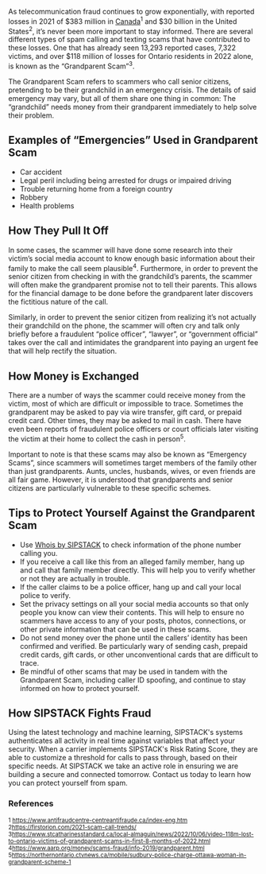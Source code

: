 As telecommunication fraud continues to grow exponentially, with reported losses in 2021 of $383 million in [Canada](https://www.sipstack.com/resources/blog/the-state-of-spam-calling-in-canada)<sup>1</sup> and $30 billion in the United States<sup>2</sup>, it’s never been more important to stay informed. There are several different types of spam calling and texting scams that have contributed to these losses. One that has already seen 13,293 reported cases, 7,322 victims, and over $118 million of losses for Ontario residents in 2022 alone, is known as the “Grandparent Scam”<sup>3</sup>.

The Grandparent Scam refers to scammers who call senior citizens, pretending to be their grandchild in an emergency crisis. The details of said emergency may vary, but all of them share one thing in common: The “grandchild” needs money from their grandparent immediately to help solve their problem. 

## Examples of “Emergencies” Used in Grandparent Scam
- Car accident
- Legal peril including being arrested for drugs or impaired driving
- Trouble returning home from a foreign country
- Robbery
- Health problems


## How They Pull It Off
In some cases, the scammer will have done some research into their victim’s social media account to know enough basic information about their family to make the call seem plausible<sup>4</sup>. Furthermore, in order to prevent the senior citizen from checking in with the grandchild’s parents, the scammer will often make the grandparent promise not to tell their parents. This allows for the financial damage to be done before the grandparent later discovers the fictitious nature of the call. 

Similarly, in order to prevent the senior citizen from realizing it’s not actually their grandchild on the phone, the scammer will often cry and talk only briefly before a fraudulent “police officer”, “lawyer”, or “government official” takes over the call and intimidates the grandparent into paying an urgent fee that will help rectify the situation. 

## How Money is Exchanged
There are a number of ways the scammer could receive money from the victim, most of which are difficult or impossible to trace. Sometimes the grandparent may be asked to pay via wire transfer, gift card, or prepaid credit card. Other times, they may be asked to mail in cash. There have even been reports of fraudulent police officers or court officials later visiting the victim at their home to collect the cash in person<sup>5</sup>. 

Important to note is that these scams may also be known as “Emergency Scams”, since scammers will sometimes target members of the family other than just grandparents. Aunts, uncles, husbands, wives, or even friends are all fair game. However, it is understood that grandparents and senior citizens are particularly vulnerable to these specific schemes. 

## Tips to Protect Yourself Against the Grandparent Scam
- Use [Whois by SIPSTACK](whois.sipstack.com) to check information of the phone number calling you.
- If you receive a call like this from an alleged family member, hang up and call that family member directly. This will help you to verify whether or not they are actually in trouble.
- If the caller claims to be a police officer, hang up and call your local police to verify.
- Set the privacy settings on all your social media accounts so that only people you know can view their contents. This will help to ensure no scammers have access to any of your posts, photos, connections, or other private information that can be used in these scams.
- Do not send money over the phone until the callers’ identity has been confirmed and verified. Be particularly wary of sending cash, prepaid credit cards, gift cards, or other unconventional cards that are difficult to trace. 
- Be mindful of other scams that may be used in tandem with the Grandparent Scam, including caller ID spoofing, and continue to stay informed on how to protect yourself.
 

## How SIPSTACK Fights Fraud
Using the latest technology and machine learning, SIPSTACK's systems authenticates all activity in real time against variables that affect your security. When a carrier implements SIPSTACK's Risk Rating Score, they are able to customize a threshold for calls to pass through, based on their specific needs. At SIPSTACK we take an active role in ensuring we are building a secure and connected tomorrow. Contact us today to learn how you can protect yourself from spam.

### References  
<sup>1 <a href="https://www.antifraudcentre-centreantifraude.ca/index-eng.htm" target="_blank">https://www.antifraudcentre-centreantifraude.ca/index-eng.htm</a></sup>  
<sup>2<a href="https://firstorion.com/2021-scam-call-trends/" target="_blank">https://firstorion.com/2021-scam-call-trends/</a></sup>  
<sup>3<a href="https://www.stcatharinesstandard.ca/local-almaguin/news/2022/10/06/video-118m-lost-to-ontario-victims-of-grandparent-scams-in-first-8-months-of-2022.html" target="_blank">https://www.stcatharinesstandard.ca/local-almaguin/news/2022/10/06/video-118m-lost-to-ontario-victims-of-grandparent-scams-in-first-8-months-of-2022.html</a></sup>  
<sup>4<a href="https://www.aarp.org/money/scams-fraud/info-2019/grandparent.html" target="_blank">https://www.aarp.org/money/scams-fraud/info-2019/grandparent.html</a></sup>  
<sup>5<a href="https://northernontario.ctvnews.ca/mobile/sudbury-police-charge-ottawa-woman-in-grandparent-scheme-1.6005802?cache=/7.341256#:~:text=A%2020%2Dyear%2Dold%20Ottawa%20woman%20has%20been%20charged%20for,there%20may%20be%20more%20victims." target="_blank">https://northernontario.ctvnews.ca/mobile/sudbury-police-charge-ottawa-woman-in-grandparent-scheme-1</a></sup> 

